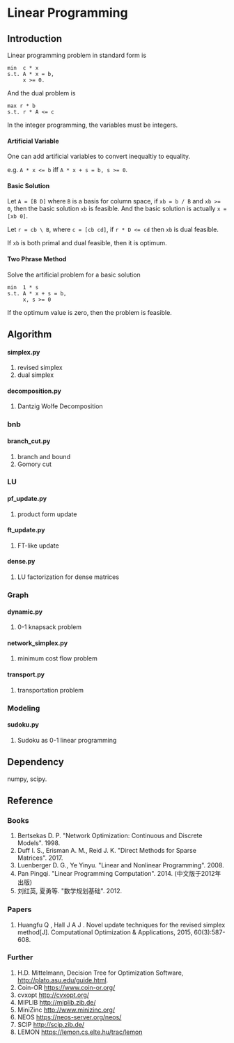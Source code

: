 # Linear Programming 

## Introduction
Linear programming problem in standard form is
```
min  c * x
s.t. A * x = b,
     x >= 0.
```
And the dual problem is 
```
max r * b
s.t. r * A <= c
```
In the integer programming, the variables must be integers.

#### Artificial Variable
One can add artificial variables to convert inequaltiy to equality.

e.g. `A * x <= b` iff `A * x + s = b, s >= 0`.

#### Basic Solution
Let `A = [B D]` where `B` is a basis for column space, if `xb = b / B` and `xb >= 0`, then the basic solution `xb` is feasible. 
And the basic solution is actually `x = [xb 0]`.

Let `r = cb \ B`, where `c = [cb cd]`, if `r * D <= cd` then `xb` is dual feasible.

If `xb` is both primal and dual feasible, then it is optimum.

#### Two Phrase Method
Solve the artificial problem for a basic solution
```
min  1 * s
s.t. A * x + s = b,
     x, s >= 0
```
If the optimum value is zero, then the problem is feasible.


## Algorithm 

#### simplex.py 
1. revised simplex 
1. dual simplex 

#### decomposition.py
1. Dantzig Wolfe Decomposition

### bnb
#### branch_cut.py
1. branch and bound
1. Gomory cut

### LU
#### pf_update.py
1. product form update

#### ft_update.py
1. FT-like update

#### dense.py
1. LU factorization for dense matrices

### Graph

#### dynamic.py
1. 0-1 knapsack problem

#### network_simplex.py
1. minimum cost flow problem 

#### transport.py
1. transportation problem

### Modeling

#### sudoku.py
1. Sudoku as 0-1 linear programming


## Dependency
numpy, scipy.


## Reference

### Books
1. Bertsekas D. P. "Network Optimization: Continuous and Discrete Models". 1998.
2. Duff I. S., Erisman A. M., Reid J. K. "Direct Methods for Sparse Matrices". 2017.
3. Luenberger D. G., Ye Yinyu. "Linear and Nonlinear Programming". 2008.
4. Pan Pingqi. "Linear Programming Computation". 2014. (中文版于2012年出版)
5. 刘红英, 夏勇等. "数学规划基础". 2012.

### Papers
1. Huangfu Q , Hall J A J . Novel update techniques for the revised simplex method[J]. Computational Optimization & Applications, 2015, 60(3):587-608.

### Further
1. H.D. Mittelmann, Decision Tree for Optimization Software, http://plato.asu.edu/guide.html.
1. Coin-OR https://www.coin-or.org/
1. cvxopt http://cvxopt.org/
1. MIPLIB http://miplib.zib.de/
1. MiniZinc http://www.minizinc.org/
1. NEOS https://neos-server.org/neos/
1. SCIP http://scip.zib.de/
1. LEMON https://lemon.cs.elte.hu/trac/lemon

